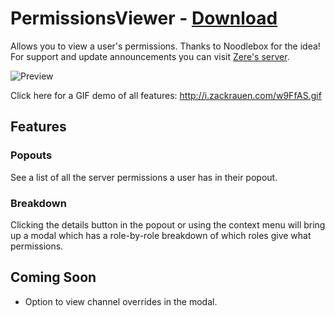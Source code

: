# PermissionsViewer - [Download](https://betterdiscord.net/ghdl?url=https://raw.githubusercontent.com/rauenzi/BetterDiscordAddons/master/Plugins/PermissionsViewer/PermissionsViewer.plugin.js)

Allows you to view a user's permissions. Thanks to Noodlebox for the idea! For support and update announcements you can visit [Zere's server](https://bit.ly/ZeresServer).

![Preview](https://i.zackrauen.com/BymIHO.png)

Click here for a GIF demo of all features: http://i.zackrauen.com/w9FfAS.gif

## Features

### Popouts

See a list of all the server permissions a user has in their popout.

### Breakdown

Clicking the details button in the popout or using the context menu will bring up a modal which has a role-by-role breakdown of which roles give what permissions.

## Coming Soon

 - Option to view channel overrides in the modal.

